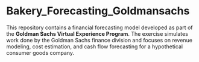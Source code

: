 # Bakery_Forecasting_Goldmansachs
This repository contains a financial forecasting model developed as part of the **Goldman Sachs Virtual Experience Program**. The exercise simulates work done by the Goldman Sachs finance division and focuses on revenue modeling, cost estimation, and cash flow forecasting for a hypothetical consumer goods company.
